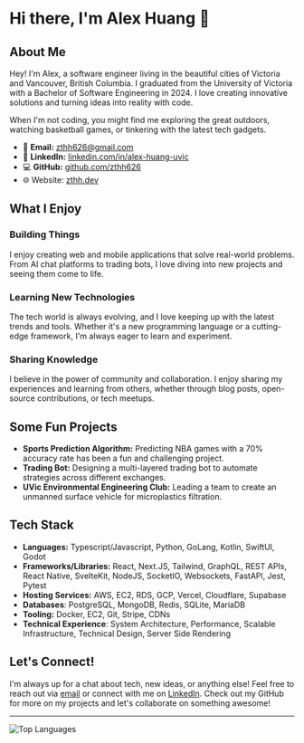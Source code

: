 # Hi there, I'm Alex Huang 👋

## About Me

Hey! I'm Alex, a software engineer living in the beautiful cities of Victoria and Vancouver, British Columbia. I graduated from the University of Victoria with a Bachelor of Software Engineering in 2024. I love creating innovative solutions and turning ideas into reality with code.

When I'm not coding, you might find me exploring the great outdoors, watching basketball games, or tinkering with the latest tech gadgets.

- 📧 **Email:** [zthh626@gmail.com](mailto:zthh626@gmail.com)
- 💼 **LinkedIn:** [linkedin.com/in/alex-huang-uvic](https://www.linkedin.com/in/alex-huang-uvic/)
- 💻 **GitHub:** [github.com/zthh626](https://github.com/zthh626)
- 🌐 Website: [zthh.dev](https://zthh.dev)

## What I Enjoy

### Building Things

I enjoy creating web and mobile applications that solve real-world problems. From AI chat platforms to trading bots, I love diving into new projects and seeing them come to life.

### Learning New Technologies

The tech world is always evolving, and I love keeping up with the latest trends and tools. Whether it's a new programming language or a cutting-edge framework, I'm always eager to learn and experiment.

### Sharing Knowledge

I believe in the power of community and collaboration. I enjoy sharing my experiences and learning from others, whether through blog posts, open-source contributions, or tech meetups.

## Some Fun Projects

- **Sports Prediction Algorithm:** Predicting NBA games with a 70% accuracy rate has been a fun and challenging project.
- **Trading Bot:** Designing a multi-layered trading bot to automate strategies across different exchanges.
- **UVic Environmental Engineering Club:** Leading a team to create an unmanned surface vehicle for microplastics filtration.

## Tech Stack

- **Languages:** Typescript/Javascript, Python, GoLang, Kotlin, SwiftUl, Godot
- **Frameworks/Libraries:** React, Next.JS, Tailwind, GraphQL, REST APIs, React Native, SvelteKit, NodeJS, SocketlO, Websockets, FastAPl, Jest, Pytest
- **Hosting Services:** AWS, EC2, RDS, GCP, Vercel, Cloudflare, Supabase
- **Databases**: PostgreSQL, MongoDB, Redis, SQLite, MariaDB
- **Tooling:** Docker, EC2, Git, Stripe, CDNs
- **Technical Experience**: System Architecture, Performance, Scalable Infrastructure, Technical Design, Server Side Rendering

## Let's Connect!

I'm always up for a chat about tech, new ideas, or anything else! Feel free to reach out via [email](mailto:zthh626@gmail.com) or connect with me on [LinkedIn](https://www.linkedin.com/in/alex-huang-uvic/). Check out my GitHub for more on my projects and let's collaborate on something awesome!

---

![Top Languages](https://github-readme-stats.vercel.app/api/top-langs/?username=zthh626&layout=compact&theme=radical)

